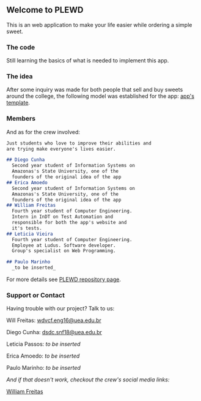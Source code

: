 ## Welcome to PLEWD

This is an web application to make your life easier while ordering a simple sweet.


### The code

Still learning the basics of what is needed to implement this app.

### The idea

After some inquiry was made for both people that sell and buy sweets around the college, the following model was established for the app: [app's template](https://drive.google.com/open?id=1-yVTpFYhKurC131CeMKgHEvO4aurP-yJ).

### Members

And as for the crew involved:

```markdown
Just students who love to improve their abilities and 
are trying make everyone's lives easier.

## Diego Cunha
  Second year student of Information Systems on 
  Amazonas's State University, one of the 
  founders of the original idea of the app 
## Erica Amoedo
  Second year student of Information Systems on 
  Amazonas's State University, one of the 
  founders of the original idea of the app 
## William Freitas
  Fourth year student of Computer Engineering. 
  Intern in InDT on Test Automation and 
  responsible for both the app's website and 
  it's tests.
## Leticia Vieira
  Fourth year student of Computer Engineering. 
  Employee at Ludus. Software developer. 
  Group's specialist on Web Programming.

## Paulo Marinho
  _to be inserted_

```

For more details see [PLEWD repository page](https://github.com/WilliamFreitas217/PLEWD).

### Support or Contact

Having trouble with our project? Talk to us:

Will Freitas: wdvcf.eng16@uea.edu.br

Diego Cunha: dsdc.snf18@uea.edu.br

Leticia Passos: _to be inserted_

Erica Amoedo: _to be inserted_

Paulo Marinho: _to be inserted_


_And if that doesn't work, checkout the crew's social media links:_

[William Freitas](https://www.instagram.com/willfreitas217/)


